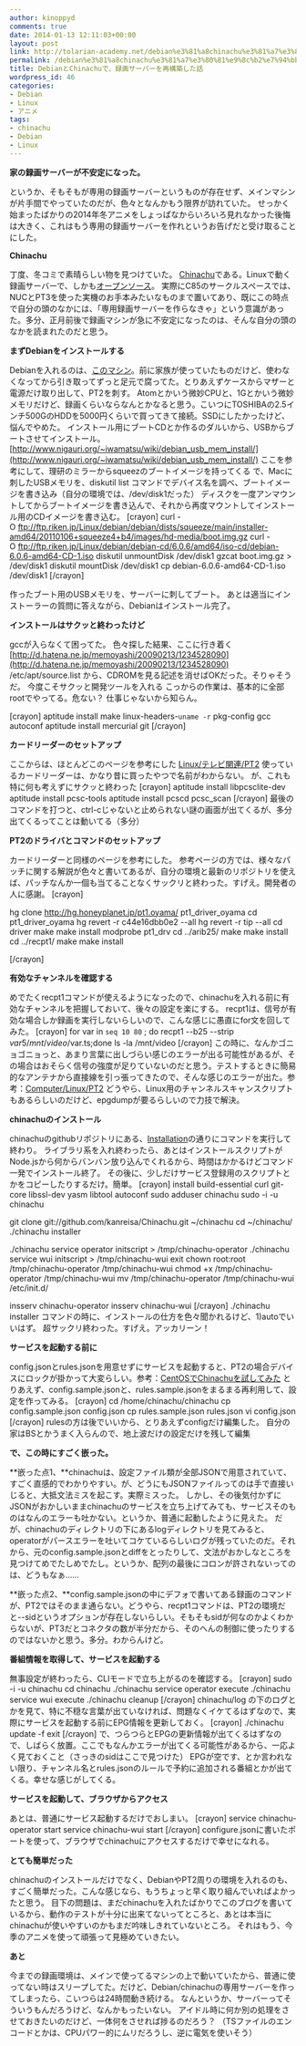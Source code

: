```yaml
---
author: kinoppyd
comments: true
date: 2014-01-13 12:11:03+00:00
layout: post
link: http://tolarian-academy.net/debian%e3%81%a8chinachu%e3%81%a7%e3%80%81%e9%8c%b2%e7%94%bb%e3%82%b5%e3%83%bc%e3%83%90%e3%83%bc%e3%82%92%e5%86%8d%e6%a7%8b%e7%af%89%e3%81%97%e3%81%9f%e8%a9%b1/
permalink: /debian%e3%81%a8chinachu%e3%81%a7%e3%80%81%e9%8c%b2%e7%94%bb%e3%82%b5%e3%83%bc%e3%83%90%e3%83%bc%e3%82%92%e5%86%8d%e6%a7%8b%e7%af%89%e3%81%97%e3%81%9f%e8%a9%b1
title: DebianとChinachuで、録画サーバーを再構築した話
wordpress_id: 46
categories:
- Debian
- Linux
- アニメ
tags:
- chinachu
- Debian
- Linux
---
```


**家の録画サーバーが不安定になった。**

というか、そもそもが専用の録画サーバーというものが存在せず、メインマシンが片手間でやっていたのだが、色々となんかもう限界が訪れていた。
せっかく始まったばかりの2014年冬アニメをしょっぱなからいろいろ見れなかった後悔は大きく、これはもう専用の録画サーバーを作れというお告げだと受け取ることにした。

**Chinachu**

丁度、冬コミで素晴らしい物を見つけていた。
[Chinachu](http://chinachu.akkar.in/)である。Linuxで動く録画サーバーで、しかも[オープンソース](https://github.com/kanreisa/Chinachu)。
実際にC85のサークルスペースでは、NUCとPT3を使った実機のお手本みたいなものまで置いてあり、既にこの時点で自分の頭のなかには、「専用録画サーバーを作らなきゃ」という意識があった。多分、正月前後で録画マシンが急に不安定になったのは、そんな自分の頭のなかを読まれたのだと思う。

**<!-- more -->まずDebianをインストールする**

Debianを入れるのは、[このマシン](http://www.links.co.jp/items/foxconn-barebone/r30d4.html)。前に家族が使っていたものだけど、使わなくなってから引き取ってずっと足元で腐ってた。とりあえずケースからマザーと電源だけ取り出して、PT2を刺す。
Atomとかいう微妙CPUと、1Gとかいう微妙メモリだけど、録画くらいならなんとかなると思う。こいつにTOSHIBAの2.5インチ500GのHDDを5000円くらいで買ってきて接続。SSDにしたかったけど、悩んでやめた。
インストール用にブートCDとか作るのダルいから、USBからブートさせてインストール。
[http://www.nigauri.org/~iwamatsu/wiki/debian_usb_mem_install/](http://www.nigauri.org/~iwamatsu/wiki/debian_usb_mem_install/)
ここを参考にして、理研のミラーからsqueezのブートイメージを持ってくる
で、Macに刺したUSBメモリを、diskutil list コマンドでデバイス名を調べ、ブートイメージを書き込み（自分の環境では、/dev/disk1だった）
ディスクを一度アンマウントしてからブートイメージを書き込んで、それから再度マウントしてインストール用のCDイメージを書き込む。
[crayon]
curl -O ftp://ftp.riken.jp/Linux/debian/debian/dists/squeeze/main/installer-amd64/20110106+squeeze4+b4/images/hd-media/boot.img.gz
curl -O ftp://ftp.riken.jp/Linux/debian/debian-cd/6.0.6/amd64/iso-cd/debian-6.0.6-amd64-CD-1.iso
diskutil unmountDisk /dev/disk1
gzcat boot.img.gz > /dev/disk1
diskutil mountDisk /dev/disk1
cp debian-6.0.6-amd64-CD-1.iso /dev/disk1
[/crayon]

作ったブート用のUSBメモリを、サーバーに刺してブート。
あとは適当にインストーラーの質問に答えながら、Debianはインストール完了。

**インストールはサクッと終わったけど**

gccが入らなくて困ってた。
色々探した結果、ここに行き着く
[http://d.hatena.ne.jp/memoyashi/20090213/1234528090](http://d.hatena.ne.jp/memoyashi/20090213/1234528090)
/etc/apt/source.list から、CDROMを見る記述を消せばOKだった。そりゃそうだ。
今度こそサクッと開発ツールを入れる
こっからの作業は、基本的に全部rootでやってる。危ない？ 仕事じゃないから知らん。

[crayon]
aptitude install make linux-headers-`uname -r` pkg-config gcc autoconf
aptitude install mercurial git
[/crayon]

**カードリーダーのセットアップ**

ここからは、ほとんどこのページを参考にした
[Linux/テレビ関連/PT2](http://baalzephon.no-ip.org/tech/index.php?Linux%2F%E3%83%86%E3%83%AC%E3%83%93%E9%96%A2%E9%80%A3%2FPT2)
使っているカードリーダーは、かなり昔に買ったやつで名前がわからない。
が、これも特に何も考えずにサクッと終わった
[crayon]
aptitude install libpcsclite-dev
aptitude install pcsc-tools
aptitude install pcscd
pcsc_scan
[/crayon]
最後のコマンドを打つと、ctrl-cじゃないと止められない謎の画面が出てくるが、多分出てくるってことは動いてる（多分）

**PT2のドライバとコマンドのセットアップ**

カードリーダーと同様のページを参考にした。
参考ページの方では、様々なパッチに関する解説が色々と書いてあるが、自分の環境と最新のリポジトリを使えば、パッチなんか一個も当てることなくサックリと終わった。すげえ。開発者の人に感謝。
[crayon]

hg clone http://hg.honeyplanet.jp/pt1.oyama/ pt1_driver_oyama
cd pt1_driver_oyama
hg revert -r c44e16dbb0e2 --all
hg revert -r tip --all
cd driver
make
make install
modprobe pt1_drv
cd ../arib25/
make
make install
cd ../recpt1/
make
make install

[/crayon]

**有効なチャンネルを確認する**

めでたくrecpt1コマンドが使えるようになったので、chinachuを入れる前に有効なチャンネルを把握しておいて、後々の設定を楽にする。
recpt1は、信号が有効な場合しか録画を実行しないらしいので、こんな感じに愚直にfor文を回してみた。
[crayon]
for var in `seq 10 80` ; do recpt1 --b25 --strip $var 5 /mnt/video/$var.ts;done
ls -la /mnt/video
[/crayon]
この時に、なんかゴニョゴニョっと、あまり言葉に出しづらい感じのエラーが出る可能性があるが、その場合はおそらく信号の強度が足りていないのだと思う。テストするときに簡易的なアンテナから直接線を引っ張ってきたので、そんな感じのエラーが出た。参考：[Computer/Linux/PT2](http://archive.side2.net/wiki/index.php?Computer%2FLinux%2FPT2)
どうやら、Linux用のチャンネルスキャンスクリプトもあるらしいのだけど、epgdumpが要るらしいので力技で解決。

**chinachuのインストール**

chinachuのgithubリポジトリにある、[Installation](https://github.com/kanreisa/Chinachu/wiki/Installation)の通りにコマンドを実行して終わり。
ライブラリ系を入れ終わったら、あとはインストールスクリプトがNode.jsから何からバンバン放り込んでくれるから、時間はかかるけどコマンド一発でインストール終了。
その後に、少しだけサービス登録用のスクリプトとかをコピーしたりするだけ。簡単。
[crayon]
install build-essential curl git-core libssl-dev yasm libtool autoconf
sudo adduser chinachu
sudo -i -u chinachu

git clone git://github.com/kanreisa/Chinachu.git ~/chinachu
cd ~/chinachu/
./chinachu installer

./chinachu service operator initscript > /tmp/chinachu-operator
./chinachu service wui initscript > /tmp/chinachu-wui
exit
chown root:root /tmp/chinachu-operator /tmp/chinachu-wui
chmod +x /tmp/chinachu-operator /tmp/chinachu-wui
mv /tmp/chinachu-operator /tmp/chinachu-wui /etc/init.d/

insserv chinachu-operator
insserv chinachu-wui
[/crayon]
./chinachu installer コマンドの時に、インストールの仕方を色々聞かれるけど、1)autoでいいはず。
超サックリ終わった。すげえ。アッカリーン！

**サービスを起動する前に**

config.jsonとrules.jsonを用意せずにサービスを起動すると、PT2の場合デバイスにロックが掛かって大変らしい。参考：[CentOSでChinachuを試してみた](http://orebibou.blogspot.jp/2013/10/centoschinachu.html)
とりあえず、config.sample.jsonと、rules.sample.jsonをまるまる再利用して、設定を作ってみる。
[crayon]
cd /home/chinachu/chinachu
cp config.sample.json config.json
cp rules.sample.json rules.json
vi config.json
[/crayon]
rulesの方は後でいいから、とりあえずconfigだけ編集した。
自分の家はBSとかうまく入らんので、地上波だけの設定だけを残して編集

**で、この時にすごく嵌った。**

**嵌った点1、**chinachuは、設定ファイル類が全部JSONで用意されていて、すごく直感的でわかりやすい。が、どうにもJSONファイルってのは手で直接いじると、大抵文法ミスを起こす。実際ミスった。
しかし、その後気付かずにJSONがおかしいままchinachuのサービスを立ち上げてみても、サービスそのものはなんのエラーも吐かない。というか、普通に起動したように見えた。
だが、chinachuのディレクトリの下にあるlogディレクトリを見てみると、operatorがパースエラーを吐いてコケているらしいログが残っていたのだ。それから、元のconfig.sample.jsonとdiffをとったりして、文法がおかしなところを見つけてめでたしめでたし。というか、配列の最後にコロンが許されないってのは、どうもなぁ……

**嵌った点2、**config.sample.jsonの中にデフォで書いてある録画のコマンドが、PT2ではそのまま通らない。どうやら、recpt1コマンドは、PT2の環境だと--sidというオプションが存在しないらしい。そもそもsidが何なのかよくわからないが、PT3だとコネクタの数が半分だから、そのへんの制御に使ったりするのではないかと思う。多分。わからんけど。

**番組情報を取得して、サービスを起動する**

無事設定が終わったら、CLIモードで立ち上がるのを確認する。
[crayon]
sudo -i -u chinachu
cd chinachu
./chinachu service operator execute
./chinachu service wui execute
./chinachu cleanup
[/crayon]
chinachu/log の下のログとかを見て、特に不穏な言葉が出ていなければ、問題なくイケてるはずなので、実際にサービスを起動する前にEPG情報を更新しておく。
[crayon]
./chinachu update -f
exit
[/crayon]
で、つらつらとEPGの更新情報が出てくるはずなので、しばらく放置。ここでもなんかエラーが出てくる可能性があるから、一応よく見ておくこと（さっきのsidはここで見つけた）
EPGが空です、とか言われない限り、チャンネル名とrules.jsonのルールで予約に追加される番組とかが出てくる。幸せな感じがしてくる。

**サービスを起動して、ブラウザからアクセス**

あとは、普通にサービス起動するだけでおしまい。
[crayon]
service chinachu-operator start
service chinachu-wui start
[/crayon]
configure.jsonに書いたポートを使って、ブラウザでchinachuにアクセスするだけで幸せになれる。

**とても簡単だった**

chinachuのインストールだけでなく、DebianやPT2周りの環境を入れるのも、すごく簡単だった。こんな感じなら、もうちょっと早く取り組んでいればよかったと思う。
目下の問題は、まだchinachuを入れたばかりでこのブログを書いているから、動作のテストが十分に出来てないってところと、あとは本当にchinachuが使いやすいのかもまだ吟味しきれていないところ。
それはもう、今季のアニメを使って頑張って見極めていきたい。

**あと**

今までの録画環境は、メインで使ってるマシンの上で動いていたから、普通に使ってない時はスリープしてた。だけど、Debian/chinachuの専用サーバーを作ってしまったら、こいつらは24時間動き続ける。
なんというか、サーバーってそういうもんだろうけど、なんかもったいない。
アイドル時に何か別の処理をさせておきたいのだけど、一体何をさせれば捗るのだろう？
（TSファイルのエンコードとかは、CPUパワー的にムリだろうし、逆に電気を使いそう）
